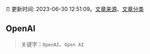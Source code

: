 :alarm_clock: 更新时间: 2023-06-30 12:51:09。[文章来源](/README.md)、[文章分类](/TAGS.md)

## OpenAI


> 关键字：`OpenAI`、`Open AI`



